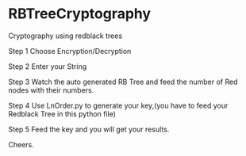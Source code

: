 # RBTreeCryptography
Cryptography using redblack trees

Step 1
Choose Encryption/Decryption

Step 2
Enter your String

Step 3
Watch the auto generated RB Tree and feed the number of Red nodes with their numbers.

Step 4
Use LnOrder.py to generate your key,(you have to feed your Redblack Tree in this python file)

Step 5 
Feed the key and you will get your results.

Cheers.
